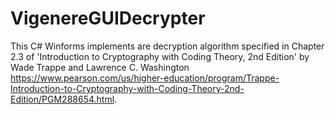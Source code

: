 # VigenereGUIDecrypter

This C# Winforms implements are decryption algorithm specified in Chapter 2.3 of 'Introduction to Cryptography with Coding Theory, 2nd Edition' by Wade Trappe and Lawrence C. Washington https://www.pearson.com/us/higher-education/program/Trappe-Introduction-to-Cryptography-with-Coding-Theory-2nd-Edition/PGM288654.html. 

